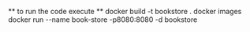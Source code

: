 ** to run the code execute **
docker build -t bookstore .
docker images
docker run --name book-store -p8080:8080 -d bookstore
